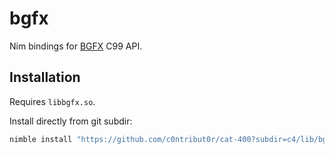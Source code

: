 # bgfx

Nim bindings for [BGFX](https://bkaradzic.github.io/bgfx) C99 API.


## Installation

Requires `libbgfx.so`.

Install directly from git subdir:

```sh
nimble install "https://github.com/c0ntribut0r/cat-400?subdir=c4/lib/bgfx@#head"
```
